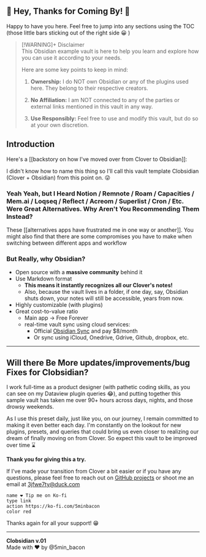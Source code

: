 ## 🚀 Hey, Thanks for Coming By! 👋

Happy to have you here. Feel free to jump into any sections using the TOC (those little bars sticking out of the right side 😀 )

> [!WARNING]+ Disclaimer  
> This Obsidian example vault is here to help you learn and explore how you can use it according to your needs.
> 
> Here are some key points to keep in mind:
> 
> 1. **Ownership:** I do NOT own Obsidian or any of the plugins used here. They belong to their respective creators.
> 	 
> 2. **No Affiliation:** I am NOT connected to any of the parties or external links mentioned in this vault in any way.
> 	 
> 3. **Use Responsibly:** Feel free to use and modify this vault, but do so at your own discretion.
> 	 

## Introduction

Here's a [[backstory on how I've moved over from Clover to Obsidian]]: 

I didn't know how to name this thing so I'll call this vault template Clobsidian (Clover + Obsidian) from this point on. 😜

### Yeah Yeah, but I Heard Notion / Remnote / Roam / Capacities / Mem.ai / Loqseq / Reflect / Acreom / Superlist / Cron / Etc. Were Great Alternatives. Why Aren't You Recommending Them Instead?

These [[alternatives apps have frustrated me in one way or another]]. You might also find that there are some compromises you have to make when switching between different apps and workflow

### But Really, why Obsidian?

- Open source with a **massive community** behind it
- Use Markdown format
	- **This means it instantly recognizes all our Clover's notes!**
	- Also, because the vault lives in a folder, if one day, say, Obsidian shuts down, your notes will still be accessible, years from now.
- Highly customizable (with plugins)
- Great cost-to-value ratio
	- Main app → Free Forever
	- real-time vault sync using cloud services:
		- Official [Obsidian Sync](https://obsidian.md/sync) and pay $8/month
		- Or sync using iCloud, Onedrive, Gdrive, Github, dropbox, etc.



---

## Will there Be More updates/improvements/bug Fixes for Clobsidian?

I work full-time as a product designer (with pathetic coding skills, as you can see on my Dataview plugin queries 😂), and putting together this sample vault has taken me over 90+ hours across days, nights, and those drowsy weekends.

As I use this preset daily, just like you, on our journey, I remain committed to making it even better each day. I'm constantly on the lookout for new plugins, presets, and queries that could bring us even closer to realizing our dream of finally moving on from Clover. So expect this vault to be improved over time ⌛

**Thank you for giving this a try.**

If I've made your transition from Clover a bit easier or if you have any questions, please feel free to reach out on [GitHub projects](https://github.com/smokebacon/Clobsidian) or shoot me an email at [3jfwe7ty@duck.com](mailto:3jfwe7ty@duck.com)

```button
name ❤️ Tip me on Ko-fi
type link
action https://ko-fi.com/5minbacon
color red
```

Thanks again for all your support! 😁

---

**Clobsidian v.01**  
Made with ❤️ by @5min_bacon

